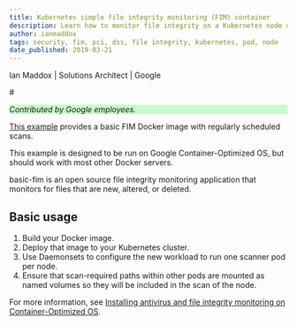 ```yaml
---
title: Kubernetes simple file integrity monitoring (FIM) container
description: Learn how to monitor file integrity on a Kubernetes node and all its pods.
author: ianmaddox
tags: security, fim, pci, dss, file integrity, kubernetes, pod, node
date_published: 2019-03-21
---
```


Ian Maddox | Solutions Architect | Google

#<p style="background-color:#CAFACA;"><i>Contributed by Google employees.</i></p>

[This example](https://github.com/GoogleCloudPlatform/community/tree/master/tutorials/gcp-cos-basic-fim) provides a basic FIM Docker image with regularly scheduled scans.

This example is designed to be run on Google Container-Optimized OS, but should work with most other Docker servers.

basic-fim is an open source file integrity monitoring application that monitors for files that are new, altered, or deleted.

## Basic usage

1. Build your Docker image.
1. Deploy that image to your Kubernetes cluster.
1. Use Daemonsets to configure the new workload to run one scanner pod per node.
1. Ensure that scan-required paths within other pods are mounted as named volumes so they will be included in the scan of 
   the node.

For more information, see [Installing antivirus and file integrity monitoring on Container-Optimized OS](https://cloud.google.com/solutions/installing-antivirus-and-file-integrity-monitoring-on-container-optimized-os).
